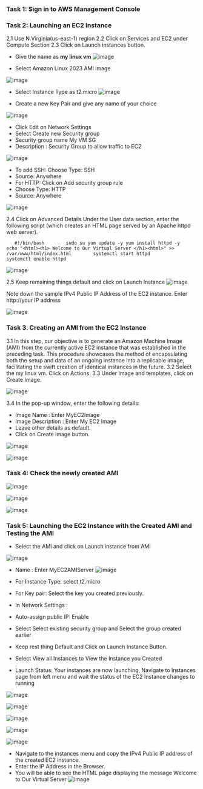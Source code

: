 ### Task 1: Sign in to AWS Management Console

### Task 2: Launching an EC2 Instance
2.1 Use N.Virginia(us-east-1) region
2.2 Click on Services and EC2 under Compute Section
2.3 Click on Launch instances button.
* Give the name as **my linux vm**
![image](https://github.com/Asma09Akram/AWS-AMI-Creation/assets/124654068/3e56b941-c6b2-4a68-9fe1-dbb18cb2d2b8)


* Select Amazon Linux 2023 AMI image
    
![image](https://github.com/Asma09Akram/AWS-AMI-Creation/assets/124654068/150f1db0-0fc3-4331-9c0c-4bb85a0009dc)


* Select Instance Type as t2.micro
  ![image](https://github.com/Asma09Akram/AWS-AMI-Creation/assets/124654068/5be64b5d-8da0-40e9-be7d-2d3dbd061e62)

* Create a new Key Pair and give any name of your choice    
    
![image](https://github.com/Asma09Akram/AWS-AMI-Creation/assets/124654068/61e11e3f-b335-4066-9287-8584baf7c9ab)


* Click Edit on Network Settings
* Select Create new Security group
* Security group name My VM SG
* Description : Security Group to allow traffic to EC2
    
![image](https://github.com/Asma09Akram/AWS-AMI-Creation/assets/124654068/5234ea1a-1bcc-4f11-ae5f-bf9656f1d7a5)


* To add SSH: Choose Type: SSH
* Source: Anywhere
* For HTTP: Click on Add security group rule
* Choose Type: HTTP 
* Source: Anywhere
    
![image](https://github.com/Asma09Akram/AWS-AMI-Creation/assets/124654068/be06884d-6e00-4922-aaec-b8f6ab4a5a4b)


2.4 Click on Advanced Details Under the User data section, enter the following script (which creates an HTML page served by an Apache httpd web server).

`    #!/bin/bash       
sudo su
yum update -y
yum install httpd -y                
echo "<html><h1> Welcome to Our Virtual Server </h1><html>" >> /var/www/html/index.html       
systemctl start httpd               
systemctl enable httpd		`

![image](https://github.com/Asma09Akram/AWS-AMI-Creation/assets/124654068/1cd2251e-d31d-48e8-b079-5ca513f44f7e)


2.5 Keep remaining things default and click on Launch Instance
![image](https://github.com/Asma09Akram/AWS-AMI-Creation/assets/124654068/b61deaf1-2b73-4060-872c-ea5c7ff6ac62)


Note down the sample IPv4 Public IP Address of the EC2 instance. 
Enter http://your IP address

![image](https://github.com/Asma09Akram/AWS-AMI-Creation/assets/124654068/ce7ad363-7e88-4d76-8ae8-b8546944e9ce)


### Task 3. Creating an AMI from the EC2 Instance
3.1 In this step, our objective is to generate an Amazon Machine Image (AMI) from the currently active EC2 instance that was established in the preceding task. This procedure showcases the method of encapsulating both the setup and data of an ongoing instance into a replicable image, facilitating the swift creation of identical instances in the future.
3.2 Select the my linux vm. Click on Actions.
3.3 Under Image and templates, click on Create Image.

![image](https://github.com/Asma09Akram/AWS-AMI-Creation/assets/124654068/3743ae7b-ef16-4682-b628-3cfab9b123fc)


3.4 In the pop-up window, enter the following details:

* Image Name : Enter MyEC2Image
* Image Description : Enter My EC2 Image
* Leave other details as default.
* Click on Create image button.
  
![image](https://github.com/Asma09Akram/AWS-AMI-Creation/assets/124654068/9700ac75-3c60-44ee-9e49-a358629f9003)

![image](https://github.com/Asma09Akram/AWS-AMI-Creation/assets/124654068/83fe79e1-d851-441c-8e40-cd748e227714)

### Task 4: Check the newly created AMI

![image](https://github.com/Asma09Akram/Asma09Akram/assets/124654068/4221dd88-9938-4995-9f4d-a0bccf0199ab)


![image](https://github.com/Asma09Akram/Asma09Akram/assets/124654068/d6f9f811-3f9a-450d-8413-fdd41d20c9fa)


![image](https://github.com/Asma09Akram/Asma09Akram/assets/124654068/a6135d73-8341-4351-aa84-bca11e0ad6a2)


### Task 5: Launching the EC2 Instance with the Created AMI and Testing the AMI
* Select the AMI and click on Launch instance from AMI
  
![image](https://github.com/Asma09Akram/Asma09Akram/assets/124654068/adc233fc-2c04-4076-905d-c10c3cfa7be6)

* Name : Enter MyEC2AMIServer
![image](https://github.com/Asma09Akram/Asma09Akram/assets/124654068/e48e1e5a-8ac3-4549-b2f8-6049476a01ca)

* For Instance Type: select t2.micro
* For Key pair: Select the key you created previously.
* In Network Settings :
* Auto-assign public IP: Enable
* Select Select existing security group and Select the group created earlier
* Keep rest thing Default and Click on Launch Instance Button.
* Select View all Instances to View the Instance you Created
* Launch Status: Your instances are now launching, Navigate to Instances page from left menu and wait the status of the EC2 Instance changes to running


![image](https://github.com/Asma09Akram/Asma09Akram/assets/124654068/261604bc-f122-40df-8cfa-05c5b303d1be)



![image](https://github.com/Asma09Akram/Asma09Akram/assets/124654068/3d58d572-7c7e-4014-85c4-15f0017dc4cb)



![image](https://github.com/Asma09Akram/Asma09Akram/assets/124654068/7d053e98-a586-4864-a089-87c4fcc495b4)


![image](https://github.com/Asma09Akram/Asma09Akram/assets/124654068/9f0c826f-5268-4c3b-9592-d2ccb548cfea)


![image](https://github.com/Asma09Akram/Asma09Akram/assets/124654068/e81b703a-076c-45d4-80e8-d848e5b0c8fe)

* Navigate to the instances menu and copy the IPv4 Public IP address of the created EC2 instance.
* Enter the IP Address in the Browser.
* You will be able to see the HTML page displaying the message Welcome to Our Virtual Server
![image](https://github.com/Asma09Akram/Asma09Akram/assets/124654068/f89b9347-f13e-4f43-895f-5208607219bc)

